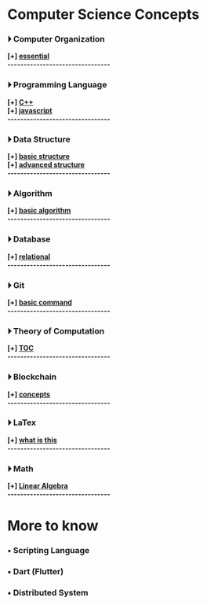
# Computer Science Concepts


### &#x23f5; Computer Organization 
**[+] [essential](./fundamental/Computer_Organization.md)** <br>
**--------------------------------**

### &#x23f5; Programming Language
**[+] [C++](./programming_language/conceptC++.md)** <br>
**[+] [javascript](./programming_language/JS)** <br>
**--------------------------------**

### &#x23f5; Data Structure 
**[+] [basic structure](./data_structure/dataStructureBasic.md)** <br>
**[+] [advanced structure](./data_structure/dataStructureAdvanced.md)** <br>
**--------------------------------**

### &#x23f5; Algorithm 
**[+] [basic algorithm](./algorithm)** <br>
**--------------------------------**

### &#x23f5; Database 
**[+] [relational](./database/relationalDatabase.md)** <br>
**--------------------------------**

### &#x23f5; Git 
**[+] [basic command](./fundamental/Git.md)** <br>
**--------------------------------**

### &#x23f5; Theory of Computation 
**[+] [TOC](./fundamental/TOC.md)** <br>
**--------------------------------**

### &#x23f5; Blockchain 
**[+] [concepts](./blockchain/blockchain-concept.md)** <br>
**--------------------------------**

### &#x23f5; LaTex 
**[+] [what is this](./LaTex/LaTex.md)** <br>
**--------------------------------**

### &#x23f5; Math
**[+] [Linear Algebra](./Math/linearAlgebra.md)** <br>
**--------------------------------**



# More to know

### • Scripting Language

### • Dart (Flutter)

### • Distributed System
